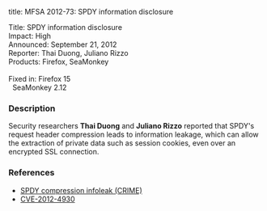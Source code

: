title: MFSA 2012-73: SPDY information disclosure

<p>
<span class="label">Title:</span>      SPDY information disclosure<br/>
<span class="label">Impact:</span>     High<br/>
<span class="label">Announced:</span>  September 21, 2012<br/>
<span class="label">Reporter:</span>   Thai Duong, Juliano Rizzo<br/>
<span class="label">Products:</span>   Firefox, SeaMonkey<br/>
<br/>
<span class="label">Fixed in:</span>   Firefox 15<br/>
<span class="label">&#160;</span>      SeaMonkey 2.12<br/>
</p>


<h3>Description</h3>

<p>Security researchers <strong>Thai Duong</strong> and <strong>Juliano Rizzo</strong> reported that SPDY's request header compression leads to information leakage, which can allow the extraction of private data such as session cookies, even over an encrypted SSL connection.
</p>


<h3>References</h3>

<ul>
  <li><a href="https://bugzilla.mozilla.org/show_bug.cgi?id=779413">
      SPDY compression infoleak (CRIME)</a></li>
  <li><a href="http://cve.mitre.org/cgi-bin/cvename.cgi?name=CVE-2012-4930" class="ex-ref">CVE-2012-4930</a></li>
</ul>



